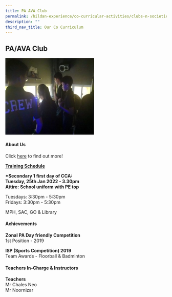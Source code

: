 ```yaml
---
title: PA AVA Club
permalink: /hildan-experience/co-curricular-activities/clubs-n-societies/pa-ava-club/
description: ""
third_nav_title: Our Co Curriculum
---
```

PA/AVA Club
-----------

<img src="/images/CCA/PA.jpg" style="width:55%">


#### About Us

Click&nbsp;[here](/files/CCA/PA%20Crew%20School%20Website.pdf)&nbsp;to find out more!

**<u>Training Schedule</u>**  
  
**\*Secondary 1 first day of CCA:**  
**Tuesday, 25th Jan 2022 - 3.30pm**  
**Attire:**&nbsp;**School uniform with PE top**<br>

Tuesdays:&nbsp;3:30pm - 5:30pm<br>
Fridays:&nbsp;3:30pm - 5:30pm

MPH, SAC, GO &amp; Library


#### Achievements

**Zonal PA Day friendly Competition**  
1st Position - 2019  
  
**ISP (Sports Competition) 2019**  
Team Awards - Floorball &amp; Badminton

####  Teachers In-Charge &amp; Instructors

**Teachers**  
Mr Chales Neo  
Mr Noornizar